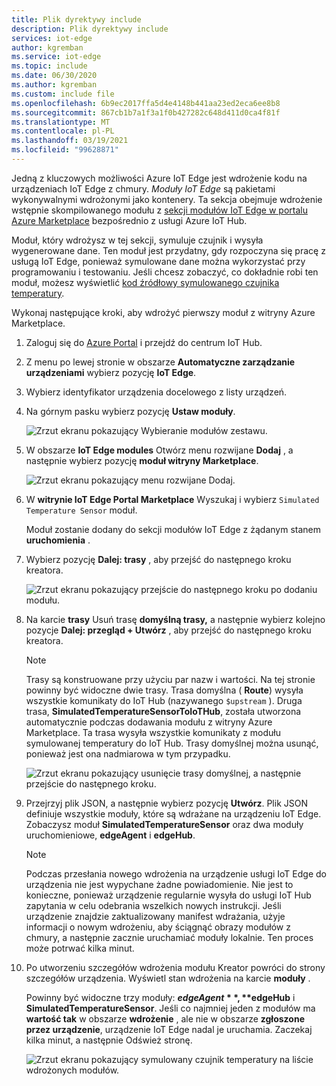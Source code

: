 ```yaml
---
title: Plik dyrektywy include
description: Plik dyrektywy include
services: iot-edge
author: kgremban
ms.service: iot-edge
ms.topic: include
ms.date: 06/30/2020
ms.author: kgremban
ms.custom: include file
ms.openlocfilehash: 6b9ec2017ffa5d4e4148b441aa23ed2eca6ee8b8
ms.sourcegitcommit: 867cb1b7a1f3a1f0b427282c648d411d0ca4f81f
ms.translationtype: MT
ms.contentlocale: pl-PL
ms.lasthandoff: 03/19/2021
ms.locfileid: "99628871"
---
```

Jedną z kluczowych możliwości Azure IoT Edge jest wdrożenie kodu na urządzeniach IoT Edge z chmury. *Moduły IoT Edge* są pakietami wykonywalnymi wdrożonymi jako kontenery. Ta sekcja obejmuje wdrożenie wstępnie skompilowanego modułu z [sekcji modułów IoT Edge w portalu Azure Marketplace](https://azuremarketplace.microsoft.com/marketplace/apps/category/internet-of-things?page=1&subcategories=iot-edge-modules) bezpośrednio z usługi Azure IoT Hub.

Moduł, który wdrożysz w tej sekcji, symuluje czujnik i wysyła wygenerowane dane. Ten moduł jest przydatny, gdy rozpoczyna się pracę z usługą IoT Edge, ponieważ symulowane dane można wykorzystać przy programowaniu i testowaniu. Jeśli chcesz zobaczyć, co dokładnie robi ten moduł, możesz wyświetlić [kod źródłowy symulowanego czujnika temperatury](https://github.com/Azure/iotedge/blob/027a509549a248647ed41ca7fe1dc508771c8123/edge-modules/SimulatedTemperatureSensor/src/Program.cs).

Wykonaj następujące kroki, aby wdrożyć pierwszy moduł z witryny Azure Marketplace.

1. Zaloguj się do [Azure Portal](https://portal.azure.com) i przejdź do centrum IoT Hub.

1. Z menu po lewej stronie w obszarze **Automatyczne zarządzanie urządzeniami** wybierz pozycję **IoT Edge**.

1. Wybierz identyfikator urządzenia docelowego z listy urządzeń.

1. Na górnym pasku wybierz pozycję **Ustaw moduły**.

   ![Zrzut ekranu pokazujący Wybieranie modułów zestawu.](./media/iot-edge-deploy-module/select-set-modules.png)

1. W obszarze **IoT Edge modules** Otwórz menu rozwijane **Dodaj** , a następnie wybierz pozycję **moduł witryny Marketplace**.

   ![Zrzut ekranu pokazujący menu rozwijane Dodaj.](./media/iot-edge-deploy-module/add-marketplace-module.png)

1. W **witrynie IoT Edge Portal Marketplace** Wyszukaj i wybierz `Simulated Temperature Sensor` moduł.

   Moduł zostanie dodany do sekcji modułów IoT Edge z żądanym stanem **uruchomienia** .

1. Wybierz pozycję **Dalej: trasy** , aby przejść do następnego kroku kreatora.

   ![Zrzut ekranu pokazujący przejście do następnego kroku po dodaniu modułu.](./media/iot-edge-deploy-module/view-temperature-sensor-next-routes.png)

1. Na karcie **trasy** Usuń trasę **domyślną trasy,** a następnie wybierz kolejno pozycje **Dalej: przegląd + Utwórz** , aby przejść do następnego kroku kreatora.

   >[!Note]
   >Trasy są konstruowane przy użyciu par nazw i wartości. Na tej stronie powinny być widoczne dwie trasy. Trasa domyślna ( **Route**) wysyła wszystkie komunikaty do IoT Hub (nazywanego `$upstream` ). Druga trasa, **SimulatedTemperatureSensorToIoTHub**, została utworzona automatycznie podczas dodawania modułu z witryny Azure Marketplace. Ta trasa wysyła wszystkie komunikaty z modułu symulowanej temperatury do IoT Hub. Trasy domyślnej można usunąć, ponieważ jest ona nadmiarowa w tym przypadku.

   ![Zrzut ekranu pokazujący usunięcie trasy domyślnej, a następnie przejście do następnego kroku.](./media/iot-edge-deploy-module/delete-route-next-review-create.png)

1. Przejrzyj plik JSON, a następnie wybierz pozycję **Utwórz**. Plik JSON definiuje wszystkie moduły, które są wdrażane na urządzeniu IoT Edge. Zobaczysz moduł **SimulatedTemperatureSensor** oraz dwa moduły uruchomieniowe, **edgeAgent** i **edgeHub**.

   >[!Note]
   >Podczas przesłania nowego wdrożenia na urządzenie usługi IoT Edge do urządzenia nie jest wypychane żadne powiadomienie. Nie jest to konieczne, ponieważ urządzenie regularnie wysyła do usługi IoT Hub zapytania w celu odebrania wszelkich nowych instrukcji. Jeśli urządzenie znajdzie zaktualizowany manifest wdrażania, użyje informacji o nowym wdrożeniu, aby ściągnąć obrazy modułów z chmury, a następnie zacznie uruchamiać moduły lokalnie. Ten proces może potrwać kilka minut.

1. Po utworzeniu szczegółów wdrożenia modułu Kreator powróci do strony szczegółów urządzenia. Wyświetl stan wdrożenia na karcie **moduły** .

   Powinny być widoczne trzy moduły: **$edgeAgent**, **$edgeHub** i **SimulatedTemperatureSensor**. Jeśli co najmniej jeden z modułów ma **wartość tak** w obszarze **wdrożenie** , ale nie w obszarze **zgłoszone przez urządzenie**, urządzenie IoT Edge nadal je uruchamia. Zaczekaj kilka minut, a następnie Odśwież stronę.

   ![Zrzut ekranu pokazujący symulowany czujnik temperatury na liście wdrożonych modułów.](./media/iot-edge-deploy-module/view-deployed-modules.png)
